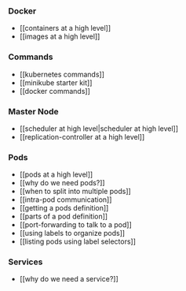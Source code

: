 ### Docker
- [[containers at a high level]]
- [[images at a high level]]

### Commands
- [[kubernetes commands]]
- [[minikube starter kit]]
- [[docker commands]]

### Master Node
- [[scheduler at high level|scheduler at high level]]
- [[replication-controller at a high level]]

### Pods
- [[pods at a high level]]
- [[why do we need pods?]]
- [[when to split into multiple pods]]
- [[intra-pod communication]]
- [[getting a pods definition]]
- [[parts of a pod definition]]
- [[port-forwarding to talk to a pod]]
- [[using labels to organize pods]]
- [[listing pods using label selectors]]

### Services
- [[why do we need a service?]]

